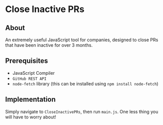 # Close Inactive PRs

## About

An extremely useful JavaScript tool for companies, designed to close PRs that have been inactive for over 3 months.

## Prerequisites

- JavaScript Compiler
- `GitHub REST API`
- `node-fetch` library (this can be installed using `npm install node-fetch`)

## Implementation

Simply navigate to `CloseInactivePRs`, then run `main.js`. One less thing you will have to worry about!

